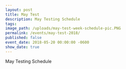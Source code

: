 ```yaml
---
layout: post
title: May Test
description: May Testing Schedule
tags:
image_path: /uploads/may-test-week-schedule-pic.PNG
permalink: /events/may-test-2018/
published: false
event_date: 2018-05-20 00:00:00 -0600
show_date: true
---
```


May Testing Schedule